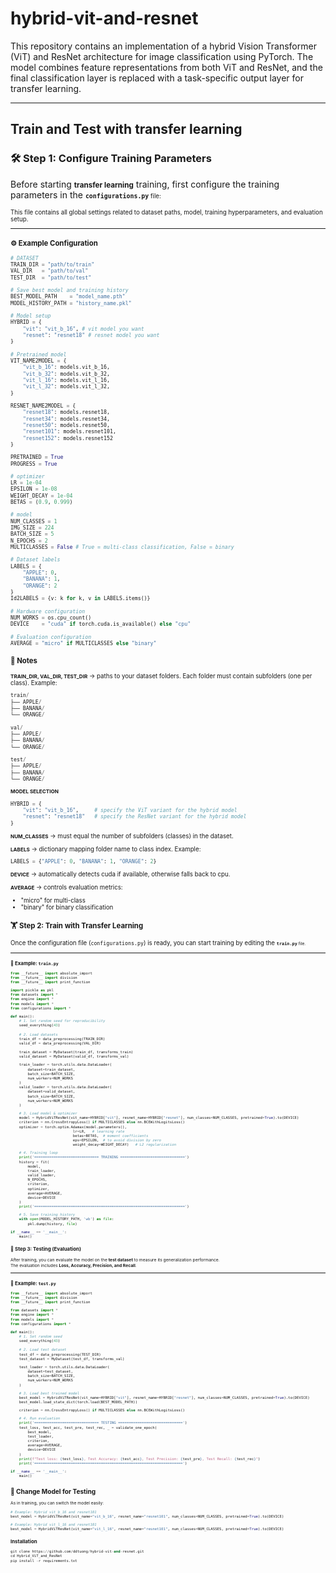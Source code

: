 # hybrid-vit-and-resnet

This repository contains an implementation of a hybrid Vision Transformer (ViT) and ResNet architecture for image classification using PyTorch.
The model combines feature representations from both ViT and ResNet, and the final classification layer is replaced with a task-specific output layer for transfer learning. 

---

## Train and Test with transfer learning

### 🛠 Step 1: Configure Training Parameters
Before starting <small>**transfer learning**</small> training, first configure the training parameters in the <small>**`configurations.py`**<small> file:

This file contains all global settings related to dataset paths, model, training hyperparameters, and evaluation setup.  

---

### ⚙️ Example Configuration

```python
# DATASET 
TRAIN_DIR = "path/to/train"
VAL_DIR   = "path/to/val"
TEST_DIR  = "path/to/test"

# Save best model and training history
BEST_MODEL_PATH    = "model_name.pth"
MODEL_HISTORY_PATH = "history_name.pkl"

# Model setup
HYBRID = {
    "vit": "vit_b_16", # vit model you want
    "resnet": "resnet18" # resnet model you want
}

# Pretrained model
VIT_NAME2MODEL = {
    "vit_b_16": models.vit_b_16,
    "vit_b_32": models.vit_b_32,
    "vit_l_16": models.vit_l_16,
    "vit_l_32": models.vit_l_32,
}

RESNET_NAME2MODEL = {
    "resnet18": models.resnet18,
    "resnet34": models.resnet34,
    "resnet50": models.resnet50,
    "resnet101": models.resnet101,
    "resnet152": models.resnet152
}

PRETRAINED = True
PROGRESS = True

# optimizer
LR = 1e-04
EPSILON = 1e-08
WEIGHT_DECAY = 1e-04
BETAS = (0.9, 0.999)

# model
NUM_CLASSES = 1
IMG_SIZE = 224
BATCH_SIZE = 5
N_EPOCHS = 2
MULTICLASSES = False # True = multi-class classification, False = binary

# Dataset labels
LABELS = {
    "APPLE": 0,
    "BANANA": 1,
    "ORANGE": 2
}
Id2LABELS = {v: k for k, v in LABELS.items()}

# Hardware configuration
NUM_WORKS = os.cpu_count()
DEVICE    = "cuda" if torch.cuda.is_available() else "cpu"

# Evaluation configuration
AVERAGE = "micro" if MULTICLASSES else "binary"
```

### 📌 Notes
<small>**TRAIN_DIR, VAL_DIR, TEST_DIR**</small>
→ paths to your dataset folders. Each folder must contain subfolders (one per class).
Example:

```python
train/
├── APPLE/
├── BANANA/
└── ORANGE/

val/
├── APPLE/
├── BANANA/
└── ORANGE/

test/
├── APPLE/
├── BANANA/
└── ORANGE/
````
<small>**MODEL SELECTION**</small>
```python
HYBRID = {
    "vit": "vit_b_16",     # specify the ViT variant for the hybrid model
    "resnet": "resnet18"   # specify the ResNet variant for the hybrid model
}
```

<small>**NUM_CLASSES**</small>
→ must equal the number of subfolders (classes) in the dataset.

<small>**LABELS**</small>
→ dictionary mapping folder name to class index.
Example:
```python
LABELS = {"APPLE": 0, "BANANA": 1, "ORANGE": 2}
```

<small>**DEVICE**</small>
→ automatically detects cuda if available, otherwise falls back to cpu.

<small>**AVERAGE**</small>
→ controls evaluation metrics:
- "micro" for multi-class
- "binary" for binary classification

### 🏋️ Step 2: Train with Transfer Learning

Once the configuration file (`configurations.py`) is ready, you can start training by editing the <small>**`train.py`**<small> file.

---

### 📂 Example: `train.py`

```python
from __future__ import absolute_import
from __future__ import division
from __future__ import print_function

import pickle as pkl
from datasets import *
from engine import *
from models import *
from configurations import *

def main():
    # 1. Set random seed for reproducibility
    seed_everything(43)
    
    # 2. Load datasets
    train_df = data_preprocessing(TRAIN_DIR)
    valid_df = data_preprocessing(VAL_DIR)
    
    train_dataset = MyDataset(train_df, transforms_train)
    valid_dataset = MyDataset(valid_df, transforms_val)

    train_loader = torch.utils.data.DataLoader(
        dataset=train_dataset,
        batch_size=BATCH_SIZE,
        num_workers=NUM_WORKS
    )
    valid_loader = torch.utils.data.DataLoader(
        dataset=valid_dataset,
        batch_size=BATCH_SIZE,
        num_workers=NUM_WORKS
    )

    # 3. Load model & optimizer
    model = HybridViTResNet(vit_name=HYBRID["vit"], resnet_name=HYBRID["resnet"], num_classes=NUM_CLASSES, pretrained=True).to(DEVICE)
    criterion = nn.CrossEntropyLoss() if MULTICLASSES else nn.BCEWithLogitsLoss() 
    optimizer = torch.optim.Adamax(model.parameters(), 
                             lr=LR,   # learning rate 
                             betas=BETAS,  # moment coefficients
                             eps=EPSILON,  # to avoid division by zero
                             weight_decay=WEIGHT_DECAY)   # L2 regularization 

    # 4. Training loop
    print('============================== TRAINING ==============================')
    history = fit(
        model, 
        train_loader, 
        valid_loader, 
        N_EPOCHS, 
        criterion, 
        optimizer, 
        average=AVERAGE, 
        device=DEVICE
    )
    print('======================================================================')

    # 5. Save training history
    with open(MODEL_HISTORY_PATH, 'wb') as file:
        pkl.dump(history, file)

if __name__ == '__main__':
    main()
```

### 🧪 Step 3: Testing (Evaluation)

After training, you can evaluate the model on the **test dataset** to measure its generalization performance.  
The evaluation includes **Loss, Accuracy, Precision, and Recall**.

---

### 📂 Example: `test.py`

```python
from __future__ import absolute_import
from __future__ import division
from __future__ import print_function

from datasets import *
from engine import *
from models import *
from configurations import *

def main():
    # 1. Set random seed
    seed_everything(43)
    
    # 2. Load test dataset
    test_df = data_preprocessing(TEST_DIR)
    test_dataset = MyDataset(test_df, transforms_val)

    test_loader = torch.utils.data.DataLoader(
        dataset=test_dataset,
        batch_size=BATCH_SIZE,
        num_workers=NUM_WORKS
    )

    # 3. Load best trained model
    best_model = HybridViTResNet(vit_name=HYBRID["vit"], resnet_name=HYBRID["resnet"], num_classes=NUM_CLASSES, pretrained=True).to(DEVICE)
    best_model.load_state_dict(torch.load(BEST_MODEL_PATH))

    criterion = nn.CrossEntropyLoss() if MULTICLASSES else nn.BCEWithLogitsLoss() 

    # 4. Run evaluation
    print('============================== TESTING ==============================')
    test_loss, test_acc, test_pre, test_rec, _ = validate_one_epoch(
        best_model, 
        test_loader, 
        criterion, 
        average=AVERAGE, 
        device=DEVICE
    )
    print(f"Test loss: {test_loss}, Test Accuracy: {test_acc}, Test Precision: {test_pre}, Test Recall: {test_rec}")
    print('=====================================================================')

if __name__ == '__main__':
    main()
```

## 📌 Change Model for Testing
As in training, you can switch the model easily:

```python
# Example: Hybrid vit_b_16 and resnet101
best_model = HybridViTResNet(vit_name="vit_b_16", resnet_name="resnet101", num_classes=NUM_CLASSES, pretrained=True).to(DEVICE)

# Example: Hybrid vit_l_16 and resnet101
best_model = HybridViTResNet(vit_name="vit_l_16", resnet_name="resnet101", num_classes=NUM_CLASSES, pretrained=True).to(DEVICE)

```

### Installation
```python
git clone https://github.com/ddtuong/hybrid-vit-and-resnet.git
cd Hybrid_ViT_and_ResNet
pip install -r requirements.txt
```

